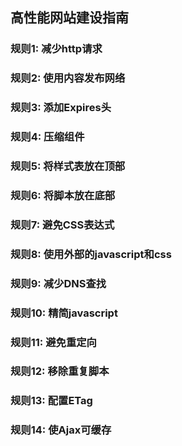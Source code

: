 ## 高性能网站建设指南

### 规则1: 减少http请求

### 规则2: 使用内容发布网络

### 规则3: 添加Expires头

### 规则4: 压缩组件

### 规则5: 将样式表放在顶部

### 规则6: 将脚本放在底部

### 规则7: 避免CSS表达式

### 规则8: 使用外部的javascript和css

### 规则9: 减少DNS查找

### 规则10: 精简javascript

### 规则11: 避免重定向

### 规则12: 移除重复脚本

### 规则13: 配置ETag

### 规则14: 使Ajax可缓存